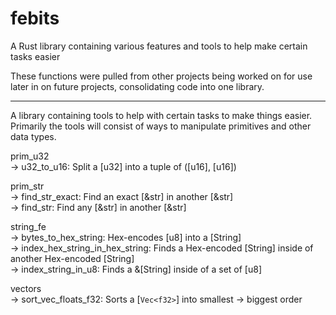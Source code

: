 # febits
A Rust library containing various features and tools to help make certain tasks easier

These functions were pulled from other projects being worked on for use later in on future projects, consolidating code into one library.

---

A library containing tools to help with certain tasks to make things easier.
Primarily the tools will consist of ways to manipulate primitives and other data types.

prim_u32<br>
\-> u32_to_u16: Split a [u32] into a tuple of ([u16], [u16])

prim_str<br>
\-> find_str_exact:  Find an exact [&str] in another [&str] <br>
\-> find_str: Find any [&str] in another [&str]

string_fe<br>
\-> bytes_to_hex_string:  Hex-encodes [u8] into a [String]<br>
\-> index_hex_string_in_hex_string:  Finds a Hex-encoded [String] inside of another Hex-encoded [String]<br>
\-> index_string_in_u8:  Finds a &[String] inside of a set of [u8]

vectors<br>
\-> sort_vec_floats_f32: Sorts a [`Vec<f32>`] into smallest -> biggest order